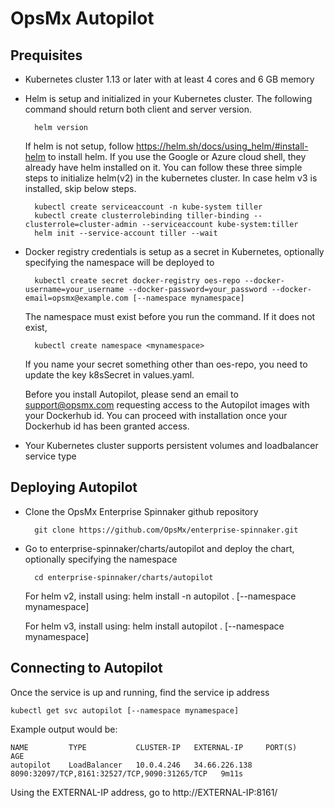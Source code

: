 
# OpsMx Autopilot

## Prequisites

- Kubernetes cluster 1.13 or later with at least 4 cores and 6 GB memory
- Helm is setup and initialized in your Kubernetes cluster. The following command should return both client and server version.

		helm version

  If helm is not setup, follow <https://helm.sh/docs/using_helm/#install-helm> to install helm. If you use the Google or Azure cloud shell, they already have helm installed on it. You can follow these three simple steps to initialize helm(v2) in the kubernetes cluster. In case helm v3 is installed, skip below steps.

		kubectl create serviceaccount -n kube-system tiller
		kubectl create clusterrolebinding tiller-binding --clusterrole=cluster-admin --serviceaccount kube-system:tiller
		helm init --service-account tiller --wait

- Docker registry credentials is setup as a secret in Kubernetes, optionally specifying the namespace <mynamespace> will be deployed to

		kubectl create secret docker-registry oes-repo --docker-username=your_username --docker-password=your_password --docker-email=opsmx@example.com [--namespace mynamespace]

	The namespace must exist before you run the command. If it does not exist,

		kubectl create namespace <mynamespace>

  If you name your secret something other than oes-repo, you need to update the key k8sSecret in values.yaml.

	Before you install Autopilot, please send an email to support@opsmx.com requesting access to the Autopilot images with your Dockerhub id. You can proceed with installation once your Dockerhub id has been granted access.
- Your Kubernetes cluster supports persistent volumes and loadbalancer service type

## Deploying Autopilot

- Clone the OpsMx Enterprise Spinnaker github repository

		git clone https://github.com/OpsMx/enterprise-spinnaker.git

- Go to enterprise-spinnaker/charts/autopilot and deploy the chart, optionally specifying the namespace

		cd enterprise-spinnaker/charts/autopilot
    For helm v2, install using:
    helm install -n autopilot . [--namespace mynamespace]

    For helm v3, install using:
    helm install autopilot . [--namespace mynamespace]


## Connecting to Autopilot

Once the service is up and running, find the service ip address

	kubectl get svc autopilot [--namespace mynamespace]

Example output would be:

    NAME         TYPE           CLUSTER-IP   EXTERNAL-IP     PORT(S)                                        AGE
    autopilot    LoadBalancer   10.0.4.246   34.66.226.138   8090:32097/TCP,8161:32527/TCP,9090:31265/TCP   9m11s

Using the EXTERNAL-IP address, go to http://EXTERNAL-IP:8161/
